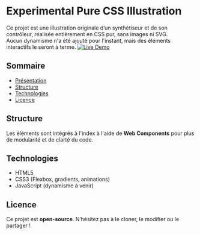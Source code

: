 # Experimental Pure CSS Illustration

Ce projet est une illustration originale d’un synthétiseur et de son contrôleur, réalisée entièrement en CSS pur, sans images ni SVG.  
Aucun dynamisme n'a été ajouté pour l'instant, mais des éléments interactifs le seront à terme.
[![Live Demo](https://img.shields.io/badge/Live_Demo-Open-2E0EF1)](https://buonomolea.github.io/Experimental-PureCSS-Illustration/)

## Sommaire

- [Présentation](#experimental-pure-css-illustration)
- [Structure](#structure)
- [Technologies](#technologies)
- [Licence](#licence)

## Structure

Les éléments sont intégrés à l'index à l'aide de **Web Components** pour plus de modularité et de clarté du code.

## Technologies

- HTML5  
- CSS3 (Flexbox, gradients, animations)  
- JavaScript (dynamisme à venir)

## Licence

Ce projet est **open-source**. N’hésitez pas à le cloner, le modifier ou le partager !
